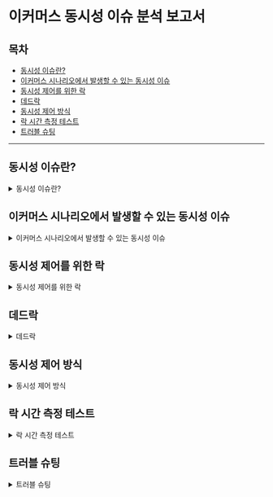 # 이커머스 동시성 이슈 분석 보고서

## 목차
- [동시성 이슈란?](#동시성-이슈란)
- [이커머스 시나리오에서 발생할 수 있는 동시성 이슈](#이커머스-시나리오에서-발생할-수-있는-동시성-이슈)
- [동시성 제어를 위한 락](#동시성-제어를-위한-락)
- [데드락](#데드락)
- [동시성 제어 방식](#동시성-제어-방식)
- [락 시간 측정 테스트](#락-시간-측정-테스트)
- [트러블 슈팅](#트러블-슈팅)

---

## 동시성 이슈란?
<details>
  <summary>동시성 이슈란?</summary>

동시성 이슈란 공유될 수 있는 하나의 자원에 대해 여러 트랜잭션, 스레드, 프로세스 또는 작업 등이 동시에 접근할 때 충돌이 일어나는 것을 의미합니다.

예를 들어, 하나의 자원이 속성으로 0이라는 값을 가지고 있을 때, 1씩 증가하는 요청을 여러 번 한다고 가정해봅시다.

만약 이 요청이 순차적으로 발생히여 충돌이 생기지 않는다고 하면 다음과 같이 수정됩니다. 

- A : 현재값(0) + 1 -> 1 로 업데이트
- B : 현재값(1) + 1 -> 2 로 업데이트
- C : 현재값(2) + 1 -> 3 로 업데이트
- ...

하지만, 이 요청이 순차적으로 발생한 게 아니라 동시에 발생한다면 다음과 같이 수정됩니다.

- A : 현재값(0) + 1 -> 1 로 업데이트
- A' : 현재값(0) + 1 -> 1 로 업데이트
- A'' : 현재값(0) + 1 -> 1 로 업데이트
- ...

이렇게 충돌이 발생하면 1씩 증가하는 요청을 아무리 여러 번 요청하더라도 그 값이 제대로 반영되지 않을 수 있기 때문에 동시성 이슈가 발생하지 않도록 제어하는 것은 굉장히 중요합니다.

이것을 보고 소위 '동시성 제어'라고 합니다.

</details>

## 이커머스 시나리오에서 발생할 수 있는 동시성 이슈

<details>
  <summary>이커머스 시나리오에서 발생할 수 있는 동시성 이슈</summary>

- 이커머스 시나리오 프로젝트에서도 동시성 이슈가 발생할 수 있는 솽황이 3가지 있습니다.

### 포인트 충전을 위해 포인트 레코드에 접근 - 낙관적 락 사용

포인트를 충전하는 상황에서 여러 번의 결제를 수행하더라도 1번만 포인트가 충전되는 문제 상황이 생길 수 있습니다.

- A : 현재 포인트(100) + 100 -> 200 으로 업데이트
- A' : 현재 포인트(100) + 100 -> 200 으로 업데이트
- A'' : 현재 포인트(100) + 100 -> 200 으로 업데이트


원래는 트랜잭션 안에서 PG 사 결제 승인을 요청하는 등의 상황을 생각해서 비관적 락이 더 적합하지 않을까 생각했는데, 팀원분들과 토론, 그리고 코치님의 피드백을 통해서 낙관적 락과 PG 사 요청을 같이 하는 게 더 좋다는 결론으로 바뀌었습니다.
<br>
토론 당시 제가 생각한 비관적 락의 근거입니다.
```
...
저는 포인트 충전이 현실상황에서는 어떻게 될까를 좀 고려해본 것 같아요
코드에서는 빠져 있지만 실제 포인트 충전을 한다는 것은 사용자의 카드나 현금을 결제한다는 것이고, 그 경우 PG 사에 해당 정보로 승인 요청을 보낼 수 있는 상황까지 오리라고 생각했습니다. 그러면 낙관적 락을 사용하고 100 번 요청을 동시에 받았을 때 PG 사에 100 번 요청이 날아가고, DB 는 한 번만 업데이트하게 되니 문제가 생기지 않을까 했어요.
토스 같은 PG 사는 멱등키를 사용해서 동시성 제어를 하는 방법도 마련해뒀지만, 좀 오래된 PG 사는 멱등키가 없는 경우도 있다고 알아서, 이러한 경우에 대비하여 검증하려는 의도가 있습니다. 한 마디로 PG 사 요청을 한 번만 하기 위해서에요.
비관적 락으로 한 레코드에 대한 접근을 한 번씩만 하게 제어하고, 트랜잭션 진입 후 결제키와 결제상태를 체크하면 PG 사에 요청을 보내기 전에 결제완료된 레코드임을 확인하고 예외를 던져 PG 사 요청을 막을 수 있을 것 같습니다.
근데 이러한 가정이 없다면 낙관적 락이 맞다는 생각이 드네요.
...
```

아래는 항해플러스 코치님의 멘토링 내용 일부입니다.
```
PG 와 같이 외부 의존성이 껴있는 경우, 낙관적 락을 활용해 구현한다면, 트랜잭션이 정상적으로 처리되었을 때만 PG 사에 요청을 보내는 방식을 활용해볼 수도 있을 것 같습니다. 예를 들면 아래와 같겠죠.
tx {
  잔액 조회
  잔액 차감
  ..
  결제 생성
}
PG 전송

다만 여기서 주의해야할 점은, 말씀해주신 것처럼 앞 단에서 트랜잭션 범위 내에서 결제가 정상적으로 생성된 경우만 "결제 시도" 에 성공한 것으로 간주해야하므로 이런 부분을 주의해서 구현해야 합니다.
오히려 이 경우는 결제와 예약에 영향을 줄 수 있는 시도가 동시에 발생할 수 있는 만큼 아래와 같이 각 자원에 대해 락을 적절히 설정하므로서 이점을 얻을 수 있을지? 등에 대해서 고려해보고, PG 전송에 대한 실패가 발생했을 때 재시도 전략 등을 세워 촘촘하게 비즈니스 컨트롤을 해볼 수 있을 것 같아요.
tx {
  예약 조회 + 검증 // 비관락 사용
  잔액 조회 + 차감 및 검증 // 낙관락 사용
  ..
  결제 생성
}
PG 전송
```

`트랜잭션(낙관적 락) -> 트랜잭션 종료 -> PG 전송 -> PG 검증하여 재시도, 보상 트랜잭션, 성공 등을 처리`하는 흐름으로 로직을 구성하면 됩니다.
<br>
비즈니스 로직 동안에는 '모든 로직'에서 트랜잭션이 보장되어야 하니까 PG 사 승인 요청도 트랜잭션 안에 있어야 한다, 라는 착각에 비관적 락을 사용했던 것입니다. 이번 프로젝트 통해 가장 크게 배운 것은 (분산락 사용도 있긴 하지만) **트랜잭션 범위를 적절하게 사용해야 한다**는 교훈 같습니다. 

### 주문/결제 시 - 포인트 감소를 위해 포인트 레코드에 접근 - 낙관적 락 사용

포인트를 사용하여 주문을 하는 상황에서 여러 번 주문을 했음에도 1번만 포인트가 사용되는 문제 상황이 생길 수 있습니다.

- B : 현재 포인트(1000) - 100 -> 900 으로 업데이트
- B' : 현재 포인트(1000) - 100 -> 900 으로 업데이트
- B'' : 현재 포인트(1000) - 100 -> 900 으로 업데이트

이 상황도 위와 마찬가지입니다. 사실 위의 코치님 피드백이 더 잘 설명되어 있지만, 포인트 감소 자체는 낙관적 락으로 하되, 같은 논리적 트랜잭션 안에서 재고 차감 등의 로직에는 비관적 락을 사용하면 전체 로직의 동시성 문제를 제어하면서 비관적 락의 단점인 대기시간도 줄일 수 있습니다.

### 주문/결제 시 - 재고 차감을 위해 재고 레코드에 접근 - 비관적 락 사용

1개 밖에 남지 않은 상품을 주문할 때 여러 번의 주문 모두가 구매에 성공하는 문제 상황이 생길 수 있습니다.

- C : 현재 재고수량(1) - 1 -> 0 으로 업데이트 && 주문 성공
- C' : 현재 재고수량(1) - 1 -> 0 으로 업데이트 && 주문 성공
- C'' : 현재 재고수량(1) - 1 -> 0 으로 업데이트 && 주문 성공

재고의 경우 상황이 좀 달라질 수 있습니다. 여러 건의 요청이 필요한 만큼 성공하기 위해서는 비관적 락이 더 효율적입니다.

예를 들어 100번의 총 10번의 재고 차감이 성공해야 하는 상황에서 낙관적 락을 적용하면 첫 시도에서는 1건 성공 99건 실패, 그 다음에는 1건 성공 98건 실패, 이런 식으로 처리하게 되어 10번 성공을 위해 955번의 요청 또는 재시도를 해야 합니다.

반면에 비관적 락을 사용하면 대기시간이 존재한다는 단점은 있지만, 타임아웃 이내에 100번의 요청 중 10번만 성공시키면 되기 때문에 더 적합하다고 볼 수 있습니다.

그리고 이와 더불어 최종적으로 분산락과 비관락을 같이 적용하여 도메인 별로 DB 가 분리된 분산 환경에서도 동시성을 제어할 수 있도록 했습니다.

분산락 적용은 [STEP12 브랜치](https://github.com/psam1017/hhplus-ecommerce/tree/STEP12)에 반영되어 있습니다.

</details>

## 동시성 제어를 위한 락

<details>
  <summary>동시성 제어를 위한 락</summary>

동시성 이슈를 해결하기 위해서는 락(Lock)이라는 개념을 사용합니다. 락은 공유 자원에 대한 접근을 제어하여 동시에 여러 프로세스나 스레드가 동일한 자원에 접근하는 것을 방지하는 메커니즘입니다. 이를 통해 데이터의 무결성을 유지하고 예기치 않은 충돌이나 오류를 예방할 수 있습니다.

### 낙관적 락과 비관적 락
락에는 낙관적 락과 비관적 락이 있습니다.

- 낙관적 락
  - 데이터 충돌이 드물다고 가정하고, 데이터 수정 시 충돌 여부를 검사하여 문제가 없으면 업데이트를 진행합니다.
  - 버전 번호 또는 타임스탬프를 이용하여 데이터 변경 여부를 확인합니다.
  - 락을 걸지 않기에 시스템 성능 저하가 적다는 장점이 있습니다.
  - 충돌이 발생하면 재시도 로직이 필요할 수 있으며, 동시에 여러 충돌이 발생하여 실패하면 10번 성공해야 할 게 7번만 성공하는 등 문제가 생길 수 있습니다.
  - 결과적으로 성공횟수에 비해 더 많은 로직을 수행해야 하므로 낭비가 발생할 수 있습니다.
  - 따라서 충돌이 드물거나, 또는 한 건만 성공하면 되는 경우 등의 상황에서 적합합니다.
- 비관적 락
  - 데이터 충돌이 빈번하다고 가정하고, 데이터에 접근할 때 락을 걸고 다른 작업을 접근하지 못 하게 막습니다.
  - java 의 synchronized, db 의 select ... for update 등 시스템적인 방법이 있습니다.
  - 데이터 충돌을 사전에 방지하여 안정성을 높일 수 있다는 장점이 있습니다.
  - 락에 따른 대기 시간이 발생하여 성능이 저하될 수 있습니다.
  - 충돌이 빈번하거나, 여러 건의 시도가 하나씩 성공해야 하는 경우 등의 상황에서 적합합니다.

</details>

## 데드락

<details>
  <summary>데드락</summary>

### 데드락의 개념

락에 의해 발생할 수 있는 사이드 이펙트로 데드락이라는 것이 있습니다. 데드락은 서로 다른 작업이 각자에게 필요로 하는 자원을 상대방이 소유하고 있어서 서로의 작업이 끝나기를 대기해버리는 상황입니다.

![데드락 이미지](https://github.com/user-attachments/assets/7d51cb86-5988-4b9f-8ac8-98ecdb98dd5f)

### 데드락 발생 요건

데드락은 아래 4가지 조건이 모두 만족되는 경우 발생될 수 있습니다. 참고로, 데드락은 비단 DB 만에서 발생하는 것이 아니라 컴퓨터 전반에서 발생할 수 있는 현상입니다. 이번 보고서에서는 DB 에서 발생하는 데드락에 초점을 두고 설명합니다.

1. 상호배제
    - 하나의 리소스는 한 번에 한 프로세스(스레드, 트랜잭션 등)만 사용할 수 있다. 즉, 그 리소스가 어떤 프로세스에 의해 잠금이 걸려있다.
    - 사용 중인 자원을 다른 프로세스가 요청하려면 그 자원에 대한 잠금이 해제될 때까지 기다려야 한다.
2. 점유와 대기
    - 한 프로세스가 한 개 이상의 리소스를 보유한 상태(점유)에서 다른 프로세스의 자원을 점유하기 위해 대기하고 있는 상황이다.
3. 비선점
    - 다른 프로세스가 점유한 자원을 강제로 가져올 수 없다. 즉, 그 프로세스가 자원에 대한 잠금을 해제할 때까지 기다려야 한다.
4. 순환 대기
    - 대기 중인 프로세스들이 서로를 기다리고 있어야 한다.

예를 들어, 언급한 재고 차감 상황에 데드락 발생 요건을 적용해보겠습니다.

트랜잭션이 TX1, TX2 로 2개가 있고, 상품은 A, B 2개가 있다고 가정해봅시다.

1. 상호배제
    - TX1 은 상품 A, B 를 잠급니다. 이때 비관적 락이 사용됩니다.
    - TX2 는 상품 A, B 를 잠급니다. 이때 역시 비관적 락이 사용됩니다.
2. 점유와 대기
    - TX1 은 상품 A 를 먼저 잠갔습니다. 그리고 이제 상품 B 를 잠글 차례입니다.
    - TX2 는 상품 B 를 먼저 잠갔습니다. 그리고 이제 상품 A 를 잠글 차례입니다.
    - 하지만 두 트랜잭션이 서로에게 필요한 상품을 잠갔기에 대기해야 하는 상황입니다.
3. 비선점
    - TX1 은 TX2 가 점유한 상품 B 를 강제로 가져올 수 없습니다.
    - 마찬가지로 TX2 는 TX1 이 점유한 상품 A 를 강제로 가져올 수 없습니다.
4. 순환 대기
    - TX1 과 TX2 는 각자에게 필요한 자원을 서로가 기다리고 있기 때문에 순환 대기 구조가 형성됩니다.

만약, 이 상황에서 서로가 동일한 시간 동안 락을 획득하지 못 한다면 두 트랜잭션 모두 실패로 끝나게 될 것입니다.

### 데드락 해결방법

데드락은 예방, 회피, 탐지&복구 등의 방법으로 해결할 수 있습니다.

이 중에서 회피 방법과 탐지&복구 방법은 데드락 회피를 위한 알고리즘적 접근이 필요하기에 필요 이상의 오버헤드라고 판단하고 예방 기법을 사용했습니다.
단, 예방기법은 불필요한 대기를 해야 하거나, 더 많은 시도를 해야 하는 등 자원낭비를 초래하는 방법이기에 항상 더 좋은 방법은 아닙니다.

데드락 예방기법은 4가지가 있습니다.
1. 상호배제 부정
    - 여러 트랜잭션이 동시에 자원에 접근하는 것을 허용하고, 충돌이 발생하는 경우 예외를 발생시키는 낙관적 락 방법이 있습니다.
    - 상품 재고는 여러 트랜잭션이 동시에 접근하고 충돌이 잦을 수 있기에 부적절하다고 판단했습니다.
    - 반면 포인트 충전을 여러 건의 요청 중에서도 한 건만 성공하면 되는 시나리오라고 생각하면 낙관적 락이 적합할 수 있습니다.
2. 점유 및 대기 부정
    - 필요로 하는 모든 자원을 한번에 획득하게 하면 가능합니다.
    - 처음에는 벌크 조회 쿼리에 락을 걸면 가능하리라 생각했지만, 현재 사용 중인 MySQL 에서는 정말로 그런지 찾아보니 공식문서에서는 "레코드를 조우한 순간"에 락을 건다고 합니다. 즉, 여러 건을 쿼리를 실행해도 내부적으로는 하나씩 레코드를 찾고 의도한 방식으로 락을 걸기에 불완전한 방법이라고 판단했습니다.
    - > InnoDB performs row-level locking in such a way that when it searches or scans a table index, it sets shared or exclusive locks on the index records it encounters. Thus, the row-level locks are actually index-record locks.
      <br> [MySQL - 17.7.1 InnoDB Locking](https://dev.mysql.com/doc/refman/8.4/en/innodb-locking.html#innodb-next-key-locks)
    - DB 락을 사용하는 상황에서는 아쉽지만, 분산락을 사용할 때 커넥션&분산락 데드락을 해소하기 위해 사용할 수 있습니다. 이는 아래 [커넥션과 분산락 데드락](#커넥션과-분산락-데드락)에 자세히 기록해두었습니다.
3. 비선점 부정
    - 자원의 선점을 허용하게 하면 가능합니다.
    - 하지만 트랜잭션 중간에 자원을 선점하게 되면 락을 거는 이유가 없어지기 때문에 최후의 수단으로 타임아웃을 설정하여 일정 시간 후 선점을 허용하도록 해야 합니다. 그러면 데드락이 지속되지 않고, 한 트랜잭션에서 롤백되고 락을 해제하면서 다른 트랜잭션에서 레코드를 선점할 수 있게 됩니다.
    - JPA 의 @QueryHint 를 사용하여 타임아웃을 설정했습니다.
    ```
    @Lock(LockModeType.PESSIMISTIC_WRITE)
    @QueryHints(
            @QueryHint(
                    name = "jakarta.persistence.lock.timeout",
                    value = "5000"
            )
    )
    ```
4. 순환 대기 부정
    - 접근 대상인 자원들을 선형으로 분류 및 고유번호를 할당하고, 각 트랜잭션이 자원에 접근할 때 각 고유번호를 한 쪽 방향으로 순차적으로 접근함으로써 가능합니다.
    - 조회 대상인 상품은 PK 가 BIGINT 단일 컬럼이고, AUTO_INCREMENT 가 적용되어 있어서 선형적인 고유번호를 만족하는 상황입니다.
    - 아래 코드와 같이 조회할 순서를 정렬하고 한 건씩 조회함으로써 순환 대기 부정을 달성할 수 있었습니다.
    ```
    public void deductStocks(Map<Long, Integer> itemIdStockAmountMap) {
        List<Long> itemIds = new ArrayList<>(itemIdStockAmountMap.keySet());
        Collections.sort(itemIds); // (1)
        for (Long itemId : itemIds) { // (2)
            ItemStock itemStock = itemStockRepository.findByItemIdWithLock(itemId).orElseThrow(NoSuchItemStockException::new);
            itemStock.deductStock(itemIdStockAmountMap.get(itemStock.getItem().getId()));
        }
    }
    ```
    - (1) 에서 상품 ID 를 오름차순으로 정렬하여, 순차적으로 접근할 수 있게 합니다.
    - (2) 에서는 (1) 에서 정렬한 오름차순으로만 조회를 하기 때문에 교착상태에 빠지는 것을 막을 수 있게 됩니다.

</details>

## 동시성 제어 방식

<details>
  <summary>동시성 제어 방식</summary>

### 스레드 락

자바에서 동시성 제어를 위해서 synchonized 와 Lock 두 가지를 사용해볼 수 있습니다.

#### synchronized

```
public class Counter {
    private int count = 0;

    public synchronized void increment() {
        count++;
    }

    public synchronized int getCount() {
        return count;
    }
}
```

- 장점
  - 키워드만으로 동기화가 가능하여 코드가 간결합니다.
  - 예외가 발생하더라도 자동으로 락이 해제됩니다.
- 단점
  - 고급 제어가 불가능하고 타임아웃 등이 불가능합니다.
- 복잡도
  - 구현이 가장 간단하고 복잡도가 낮습니다.
- 성능
  - 경쟁이 적은 경우에만 효율적입니다.
- 한계점
  - 하나의 애플리케이션 인스턴스 안에서만 제어가 가능합니다. 멀티 서버로 운영할 경우 동시성 제어가 불가능합니다.

#### Java Lock

```
import java.util.concurrent.locks.Lock;
import java.util.concurrent.locks.ReentrantLock;

public class Counter {
    private int count = 0;
    private Lock lock = new ReentrantLock();

    public void increment() {
        lock.lock();
        try {
            count++;
        } finally {
            lock.unlock();
        }
    }

    public int getCount() {
        lock.lock();
        try {
            return count;
        } finally {
            lock.unlock();
        }
    }
}
```

- 장점
  - 타임아웃 등이 가능합니다.
  - 락을 원하는 위치에 유연하게 설정할 수 있습니다.
- 단점
  - 락의 획득과 해제를 명시적으로 관리해야 합니다.
- 복잡도
  - 명시적인 락 관리가 필요합니다.
  - 접근하는 자원 하나에 대해서만 구체적으로 락을 걸어야 불필요한 자원 낭비를 막을 수 있습니다.
- 성능
  - 락 알고리즘을 적용할 수 있습니다.
  - 공정한 락으로 기아 상태를 방지할 수 있습니다.
- 한계점
    - 하나의 애플리케이션 인스턴스 안에서만 제어가 가능합니다. 멀티 서버로 운영할 경우 동시성 제어가 불가능합니다.

### DB 락 - 낙관적 락
```
import javax.persistence.*;
import lombok.Getter;
import lombok.NoArgsConstructor;

@Getter
@NoArgsConstructor
@Table(name = "users")
@Entity
public class User {

    @Id
    @GeneratedValue(strategy = GenerationType.IDENTITY)
    private Long id;

    private String name;

    @Version
    private Long version;
}
```

- 장점
  - 락을 사용하기 않기 때문에 데드락이 발생하지 않습니다.
  - 멀티 서버 환경에서도 동시성 제어가 가능합니다.
- 단점
  - 충돌 발생 시 재시도 로직이 필요할 수 있으며, 오버헤드 및 성능 저하로 이어질 수 있습니다.
- 복잡도
  - JPA 프레임워크를 사용할 경우 버전 관리 필드만 있으면 되기에 구현이 간단합니다.
  - 재시도 로직을 AOP 등으로 직접 구현해야 할 수 있습니다.
- 성능
  - 락 획득을 위한 대기가 없어 읽기 작업이 많은 경우 높은 성능을 발휘합니다.
  - 하지만 데이터 충돌이 잦은 수정 작업 등이 있다면 비효율적입니다.
- 한계점
  - 데이터 충돌이 잦은 경우 적합하지 않습니다.
  - 성공해야 할 요청이 마저 성공하지 못 해서 결국 비관적 락보다도 더 많은 자원을 사용해야 할 수 있습니다.
    - 언급했던 이커머스 시나리오에서 동시성 이슈가 발생할 수 있는 상황에서는, 비즈니스 로직 예외를 제외하면 각 요청들이 모두 성공해야 하기 때문에 적합하지 않습니다. 따라서 현재까지 구현된 이커머스 프로젝트에서 낙관적 락은 적용되지 않았습니다.
      - 포인트를 여러 번 충전하면 그 중 하나만 성공하는 게 아니라 모두 성공해야 합니다. 만약 정말로 모든 요청이 실수가 아니라 의도적으로 충전하려는 상황에서도 그렇고, PG 사를 거친 결제 승인 요청이 필요한 상황에서도 비관적 락으로 상태를 검증하기 위해 필요하다고 판단했습니다.
      > 만약 포인트만 충전하는 상황이라면, 낙관적 락으로 실수로 동시에 발생한 요청, 소위 "따닥"을 적은 리소스로 제어할 수 있습니다.
      > 
      > 하지만 실제 포인트 충전을 위해서는 PG 사에 결제 요청을 해야 할 거고, (그 경우 주문 아이디, 결제 키 등이 있다고 하더라도 같은 주문에 대하여)낙관적 락을 사용하면 각 요청이 아직 결제 완료 전 상태의 주문을 조회해서 PG 사에 여러 번 결제 승인이 요청될 수도 있습니다.
      > 
      > 이 경우까지 고려하면, 포인트 충전의 동시성 제어는 두 가지 방안이 있을 것 같습니다. 
      > 1) 낙관적 락과 PG 사 요청 시의 멱등키 사용. 단, PG 사에 따라 멱등키를 지원하지 않을 수도 있기에 PG 사에 따라 제약이 있을 수 있습니다.
      > 2) 비관적 락을 사용하면 동일한 주문 아이디에 대해서 PG 사 결제 승인 요청 전에 레코드 상태를 검증할 수 있고, PG 사가 멱등키를 지원하지 않아도 로직의 제어가 가능합니다.
      - 여러 번의 재고 차감 시도가 있을 때, 재고가 충분할 때는 모두 성공해야 합니다.
      - 여러 번의 포인트 차감 시도가 있을 때, 포인트가 충분할 때는 모두 성공해야 합니다.
  - 분산 DB 환경에서 여러 트랜잭션을 사용하게 되어 복잡도가 올라갈 수 있습니다.

### DB 락 - 비관적 락

- 장점
  - 다른 트랜잭션의 접근을 차단하여 강력한 일관성과 무결성을 보장합니다.
  - 데이터 수정과 충돌이 잦은 경우, 수많은 동시 요청에 대해 재시도를 하지 않아도 됩니다.
    - 예를 들어 낙관적 락을 사용하는 경우 재고 차감을 위해 10,000 번의 요청이 발생하면 1번의 요청만 발생하고, 다시 9,999 번의 요청이 모두 재시도되어야 하기 때문에 비효율적입니다.
- 단점
  - 데드락이 발생할 수 있기에 예방, 탐지, 복구 등 데드락 해결방법이 필요합니다.
  - 락 대기 시간으로 인해 성능이 저하될 수 있습니다.
- 복잡도
  - JPA 프레임워크를 사용할 경우 @Lock 을 사용하여 간단하게 구현할 수 있습니다.
  - 데드락 방지 로직이 필요합니다.
  - 적절한 범위의 락 사용이 필요합니다.
- 성능
  - 데이터 충돌이 잦은 경우 적합합니다.
  - 과도한 락 경합에 의해 성능이 저하될 수 있습니다.
- 한계점
  - 분산 DB 환경에서 일관성이 제공되지 않을 수 있습니다.

### 분산락

만약 우리가 제공하는 서비스의 애플리케이션 인스터스가 하나라면 Java Lock 으로 해결할 수도 있습니다. 하지만 인스턴스가 여러 개라면 일관된 락을 위해 DB Lock 을 사용할 필요가 있습니다.

마찬가지로 만약 DB 가 하나라면 DB Lock 으로 일관된 락을 제공할 수 있습니다. 하지만 만약 도메인 별로 DB 를 각각 구성한다면 DB Lock 도 부족할 수 있습니다.

근본적인 원인은 각 DB 별로 트랜잭션이 다르고, 다른 DB 의 트랜잭션 간에는 락이 공유되지 않는다는 점입니다.

서로 다른 DB 에 걸쳐서 이루어지는 전체 작업을 하나의 논리적인 트랜잭션으로 관리하고 전체 작업의 일관성을 보장해야 하는데, 이때 각 DB 간의 물리적 트랜잭션이 각각 정확하게 보장된다고 하더라도 서로 다른 서버나 DB 에서 일어나는 작업에 의한 롤백 등의 관리가 어려워집니다.

이를 극복하고자 동시성 제어를 관리하는 중앙집중식 서버를 통해 동시성 제어를 하는 전략을 분산락이라고 합니다.

분산락은 서로 다른 DB 에서 일어나는 작업들의 묶음인 논리적 트랜잭션의 진입점을 통제하는 역할을 하면서 일관성을 보장할 수 있습니다.

분산락으로 활용할 수 있는 기술은 여럿 있지만 대표적으로 Redis 와 Kafka 가 있습니다.

### Redis 의 RedLock

Redis 는 RedLock 이라고 하는 분산락을 제공합니다.

- 장점
  - NoSQL DB 로 간단한 구조를 가지고 있어 비교적 쉽게 구현이 가능합니다.
  - Lock Timeout 설정이 가능합니다.
  - Atomic 연산을 제공할 수 있습니다.
  - Pub/Sub 구조 사용으로 리소스를 절약할 수 있습니다.
    - Pub/Sub 은 락을 획득하는 방식 중 하나입니다. Pub 은 Publish, Sub 은 Subscribe 의 약자입니다. 락을 획득하려는 스레드는 락을 획득할 때까지 해당 키를 '구독(Subscribe)'하고 대기를 합니다. 그리고 레디스는 해당 키를 사용할 수 있는 순간이 오면, 구독하고 있는 스레드에게 알림을 이벤트로서 '발행(Publish)'해줍니다. 이렇게 하면 락을 획득하기 위한 경합 과정에서 과도한 요청이 발생하는 것을 줄일 수 있기에 이 방법을 많이 사용합니다.
    - 주로 대비되는 게 스핀락인데, 스핀락은 락을 획득할 때까지 일정시간의 대기 및 재요청을 반복하는 방식이기 때문에, 락 경합이 많을 수록 여러 스레드에서의 요청에 의한 부하가 크게 나타날 수 있습니다. 
    - Master-Slave 복제를 사용하여 단일 장애 지점 문제를 보완할 수 있습니다.
- 단점
  - 스냅샷을 사용할 수 있지만, 메모리 특성상 장애가 발생하여 데이터를 손실할 가능성이 있습니다.
- 복잡도
  - 설치 과정이 어렵지 않고, NoSQL 구조 DB 이기에 직관적으로 사용할 수 있습니다.
  - 락에 대한 키를 관리해야 합니다.
- 성능
  - 인메모리 기반으로 높은 성능을 제공하고, 빠르게 락을 제어할 수 있습니다.
- 한계점
  - 레디스는 단일 스레드에서 동작합니다. 따라서 복제를 위해서는 여러 개의 레디스 노드를 생성하게 되는데, 이 경우 동기화된 시계(synchronized clock)가 없기 때문에 클럭이 정확한 속도로 동작하지 않는 클럭 드리프트(Clock Drift) 현상으로 일관성이 지켜지지 않을 수 있습니다.
  - 애플리케이션 중단 또는 네트워크 지연, Java Garbage Collector 에 의한 시간 차이가 발생하여 동시성 이슈가 발생할 가능성이 있습니다.

(**한계점 참고** : [[Redis] 레디스가 제공하는 분산락(RedLock)의 특징과 한계](https://mangkyu.tistory.com/311))

### Kafka

카프카는 분산 메시지 플랫폼으로서 메시지 큐의 형태로 쓸 수도 있습니다. 이 경우 메시지 간의 순서를 보장할 수 있기 때문에 동시성 이슈가 발생하지 않도록 제어할 수 있습니다.

- 장점
  - 디스크 기반 저장으로 시스템 재시작 시에도 락 상태를 복원할 수 있습니다.
  - 브로커, 파티션을 확장하여 수평적 확장(Scale Out)이 가능합니다.
    - 분산환경에서 용이하게 사용할 수 있습니다.
    - 대용량 데이터를 처리해야 할 때도 원활하게 운영할 수 있습니다.
- 단점
  - 운영 관리가 복잡하고 전문 지식이 필요합니다.
  - 락 관리를 위해 도입하기에는 불필요한 기능들이 많아 시스템 리소스 사용량이 증가합니다.
  - 트랜잭션 범위 바깥에서 실패한 로직에 대한 복구 처리를 비롯한 락 구현을 직접 해야 합니다.
- 복잡도
  - 프로듀서, 컨슈머, 오프셋, 파티셔닝, 그리고 동일 키를 같은 큐에 보내기 위한 해싱 구현 등 설정 비용과 더불어 추가적인 모니터링 구현까지 해야 하므로 가장 높은 복잡도를 가집니다.
  - 로직 실패에 대한 추가 로직 구현이 필요하며, 알고리즘에 대한 높은 이해도가 필요합니다. 
    - 예를 들어, 애플리케이션은 로직을 수행하고 커밋을 함으로써, 카프카의 파티션을 타는 메시지들은 트랜잭션 범위를 벗어났으므로 실패되어야 할 데이터들을 직접 이전 상태로 복구시켜야 하며, 그 과정에서 발생한 예외에 대한 처리도 필요합니다.
- 성능
  - 대용량 데이터 처리에서도 원활하게 동작합니다.
  - 비동기 작업에 의한 지연이 발생할 수 있습니다.
- 한계점
  - 비동기 작업에 의해 실시간 처리가 어렵습니다.
  - 단점이 크다는 게 한계점이 될 수 있습니다. 구현 난이도가 쉽지 않기에 소규모 프로젝트에서 현실적으로 도입을 어려워하는 경우가 많습니다.

### Redisson

분산 환경을 고려하여 분산락을 구현하고자 합니다. 그리고 Kafka 의 구현 복잡도와 오버헤드를 감안하여 RedLock 을 적용하겠습니다.

Java 에는 RedLock 클라이언트로서 Redisson 이라는 라이브러리가 존재합니다. 구현 난이도도 낮은 편이며 조사했을 때 체감상 가장 많은 레퍼런스와 블로그 포스트가 존재했습니다. 이는 그만큼 사용자 층도 두텁다는 뜻이리라 생각합니다.

하지만 RedLock 에는 알고리즘적 한계가 있기 때문에 이후 시간적 여유가 허락된다면 Kafka 의 도입도 시도해보고자 합니다.

</details>

## 락 시간 측정 테스트

<details>
  <summary>락 시간 측정 테스트</summary>

> 시간 측정 테스트 코드는 STEP 12+ 브랜치에 반영되어 있습니다.
> 
> 전체 테스트 코드는 [여기](https://github.com/psam1017/hhplus-ecommerce/blob/STEP12%2B/src/test/java/hhplus/ecommerce/server/integration/infrastructure/lock/LockComparisionTest.java)를 참조해주세요.

언급된 여러 락 중에서, 제가 적용한 락은 낙관적 락, 비관적 락, 분산락 3가지였습니다.

스레드 락은 멀티 서버 환경에서 동시성을 제어할 수 없기에 적용 및 테스트할 가치를 느끼지 못 했습니다.

한편 카프카는 구현 난이도가 높아 이번에는 성능 비교 테스트를 생략했습니다.

```

    @DisplayName("낙관적 락, 비관적 락, 분산락 사이의 시간 차이를 명확하게 비교할 수 있다.")
    @Test
    void compareLock() throws InterruptedException {
        // given
        int tryCount = 5;
        long millis = 100;
        Point point = createPoint();

        // when 1 - 낙관적 락
        ExecutorService executorService = Executors.newFixedThreadPool(tryCount);
        CountDownLatch startLatch1 = new CountDownLatch(1);
        CountDownLatch endLatch1 = new CountDownLatch(tryCount);

        for (int i = 0; i < tryCount; i++) {
            executorService.execute(() -> {
                try {
                    startLatch1.await();
                    userFinder.findWithOptimisticLock(point.getId(), millis);
                } catch (InterruptedException e) {
                    throw new RuntimeException(e);
                } finally {
                    endLatch1.countDown();
                }
            });
        }

        long startMillis = System.currentTimeMillis();
        startLatch1.countDown();
        endLatch1.await();
        long optimisticLockDuration = System.currentTimeMillis() - startMillis;

        // when 2 - 비관적 락
        CountDownLatch startLatch2 = new CountDownLatch(1);
        CountDownLatch endLatch2 = new CountDownLatch(tryCount);

        for (int i = 0; i < tryCount; i++) {
            executorService.execute(() -> {
                try {
                    startLatch2.await();
                    userFinder.findWithPessimisticLock(point.getId(), millis);
                } catch (InterruptedException e) {
                    throw new RuntimeException(e);
                } finally {
                    endLatch2.countDown();
                }
            });
        }

        startMillis = System.currentTimeMillis();
        startLatch2.countDown();
        endLatch2.await();
        long pessimisticLockDuration = System.currentTimeMillis() - startMillis;

        // when 3 - 분산락
        CountDownLatch startLatch3 = new CountDownLatch(1);
        CountDownLatch endLatch3 = new CountDownLatch(tryCount);

        for (int i = 0; i < tryCount; i++) {
            executorService.execute(() -> {
                try {
                    startLatch3.await();
                    userFinder.findWithDistributionLock(point.getId(), millis);
                } catch (InterruptedException e) {
                    throw new RuntimeException(e);
                } finally {
                    endLatch3.countDown();
                }
            });
        }

        startMillis = System.currentTimeMillis();
        startLatch3.countDown();
        endLatch3.await();
        long distributionLockDuration = System.currentTimeMillis() - startMillis;

        // then
        assertThat(optimisticLockDuration).isLessThan(pessimisticLockDuration); // (1)
        assertThat(optimisticLockDuration).isLessThan(distributionLockDuration); // (2)
        assertThat(pessimisticLockDuration).isLessThanOrEqualTo(distributionLockDuration); // (3)
    }

```

테스트 의도는 다음과 같습니다.

어떤 레코드를 가져올 때마다 의도적으로 시간지연을 발생시킵니다. 위 테스트에서는 일괄적으로 0.1 초의 지연이 적용되어 있습니다.
  1) 낙관적 락은 서로의 작업을 대기하지 않으므로 0.1초의 지연이 중첩되어 적용될 것이라 예상했습니다.
  2) 비관적 락은 서로의 작업을 대기하므로 0.1초의 지연이 중첩되지 않고 요청 횟수 만큼 지연될 것이라 예상했습니다.
  3) 분산락의 성능을 측정한 과정이 재밌습니다.
      1) 분산락을 걸고, 트랜잭션 안에서는 DB 락을 낙관적 락으로 조회를 하더라도 분산락을 기다리는 시간이 있기 때문에 비관적 락과 동일한, 혹은 초과한 지연이 발생할 것이라 예상했습니다.
      2) 분산락을 걸고, 트랜잭션 안에서는 DB 락을 비관적 락으로 조회하면 비관적 락 행동에 추가로 분산락 획득 및 반납 과정이 생기기 때문에 무조건 비관적 락보다 확실하게 긴 지연이 발생할 것이라 예상했습니다.

위 테스트를 @RepeatedTest 를 사용해서 100번 정도 돌려보았고, 위의 추측 중 낙관적 락과 비관적 락에 대한 추측은 예상대로였습니다.
  - 테스트 주석 (1) 의 결과로, 낙관적 락은 언제나 비관적 락보다 조회 시간이 빨랐습니다. 약 0.1xx초 정도의 시간이 걸렸습니다.
  - 테스트 주석 (2) 의 결과로, 낙관적 락은 언제나 분산락보다 조회 시간이 빨랐습니다. 약 0.5xx초 정도의 시간이 걸렸습니다.

하지만 테스트 주석 (3) 의 결과, 비관적 락이 무조건 분산락보다 빠르다고는 할 수 없음을 확인할 수 있었습니다.
  - 분산락(낙관적 락) 테스트 결과, 100번에 1번 정도는 분산락이 더 빠르게 시간이 측정되었습니다. 낙관적 락은 DB 에 레코드를 잠그지 않고 바로 조회하기 때문에 어느 정도 기대와 다를 수는 있겠다고 내심 생각하고 있었습니다.
  ![lock-comparision-1](https://github.com/user-attachments/assets/0fd9db6d-6a17-4ddd-aaf3-af2d9244d8e5)

  - 분산락(비관적 락) 테스트 결과, 기대했던 것과 달리 여전히 100번에 1번 정도는 분산락이 더 빠르게 시간이 측정되었습니다. 비록 분산락 내부 트랜잭션에서도 비관적 락을 사용했음에도 불구하고 말이죠.
  ![lock-comparision-2](https://github.com/user-attachments/assets/9c0a7f44-015c-424d-b3c0-a61efb0d4ae9)

비관적 락과 분산락 비교를 위해 스레드 개수를 훨씬 크게 잡으면 또 다르게 동작할 가능성도 있지만, 만약 둘 사이에 정말로 확실한 성능 차이가 있다면 동시 요청 횟수가 적더라도 언제나 똑같은 결과를 내야 한다고 생각하고 스레드를 다소 작게 설정하고 반복 테스트로 검증하였습니다.

그러한 가정 하에 두 방식의 조회 성능은, 적은 수의 동시 요청 하에서 가끔은 Java 의 System.currentTimeMillis() 의 오차보다 더 적게 차이가 날 정도로 미비하다는 결론을 도출했습니다.

언급했던 것처럼 Redis 가 메모리 기반으로 동작하기 때문에 높은 성능의 락 제어를 제공한다는 사실을 테스트를 통해 확인할 수 있었습니다.

</details>

## 트러블 슈팅

<details>
  <summary>트러블 슈팅</summary>

- 이 내용은 분산락을 적용하는 과정에서 겪은 문제를 정리한 내용입니다. 분산락 적용은 STEP12 브랜치에 적용되어 있기에 자세한 코드 확인이 필요하신 분은 [STEP12 브랜치](https://github.com/psam1017/hhplus-ecommerce/tree/STEP12)를 참고해주세요.

### 커넥션과 분산락 데드락

- 최종 포인트 충전 및 사용 로직은 분산락을 적용하지 않고 낙관적 락만 적용했습니다. 실제 최종 코드와 다름을 참고해주세요.
  - 분산락은 Pub/Sub 패턴으로 대기를 강제하게 되어 낙관적 락 사용이 어려워집니다.
  - 포인트 DB 가 분리되어 있다고 하더라도 분산락을 사용하지 않음으로 발생할 수 있는 사이드 이펙트를 찾지 못해 처음에 적용했던 분산락을 다시 제거했습니다.
  - 그래도 아래 또 다른 트러블 슈팅인 [보상 트랜잭션](#보상-트랜잭션)과 이어지는 내용이니 먼저 읽고 가시면 좋습니다:)

#### 문제 현상

포인트 충전 및 사용하는 로직에서 분산락을 적용하고 '10건'의 동시 충전 요청을 하는 통합테스트를 작성해본 결과 타임아웃 예외가 발생했습니다.

![trouble-shoot-1](https://github.com/user-attachments/assets/0016387a-13b6-4972-b4e3-23e55b517f9b)

#### 원인 분석

로그를 추적해본 결과 DB 데이터와 관련된 분산락을 획득하는 과정 자체는 문제가 없는데, 커넥션이 부족한 상황에서 새로운 커넥션을 요구하기에 데드락이 발생한 것입니다.

![trouble-shoot-2](https://github.com/user-attachments/assets/04a65950-4dfa-427a-89cf-c2c11180bded)

혹시나 해서 커넥션 개수를 기본 '10개' 에서 '20개'로 바꿔보니 통과하는 것을 확인했습니다. 커넥션 부족이 발생한 이유는 분산락을 획득하는 과정에서 트랜잭션 전파 속성을 REQUIRES_NEW 로 설정했었는데, 10건의 요청이 각자 10개의 커넥션을 하나씩 획득한 상태에서 새로운 커넥션을 요구했기 때문입니다.

트랜잭션 전파 속성으로 REQUIRES_NEW 로 설정해야 하는 이유는 락의 일관성 보장을 위한 것입니다.

![lock-after-tx](https://github.com/user-attachments/assets/a6978dd1-2f62-47a4-992d-3685d7a7d2ed)

그림에서 보이는 것과 같이 락을 획득하기 전에 트랜잭션이 시작되면 같은 상태(시점)의 레코드를 조회하고 이를 변경하기 때문에 동시성 이슈가 발생할 수 있습니다.

![lock-before-tx](https://github.com/user-attachments/assets/50c1dcf6-2e14-4b09-aab6-30d42773a36c)

이를 막기 위해서는 락을 획득한 이후 새로운 트랜잭션을 시작하고 이를 커밋(롤백)한 다음 락을 해제해야 하기 때문에 이를 위한 안전장치로써 트랜잭션 전파 속성을 REQUIRES_NEW 로 설정했습니다.

#### 문제 해결

![trouble-shoot-3](https://github.com/user-attachments/assets/933fbdab-b023-456a-90b7-f907c820ceec)

```
서비스 tx {
    락 획득{
        메서드 tx {
            // 로직 실행
        }
    }
}
```

저의 이전 코드는 위와 같았습니다. 서비스 클래스 위에 @Transactional 이 적용되어 있습니다. 즉 모든 메서드가 커넥션을 획득하게 됩니다. 그리고 usePoint 메서드는 호출되면 새로운 트랜잭션을 시작하여 커넥션을 획득하려고 합니다.

한 스레드가 서비스 로직에 진입하고 메서드를 호출할 때 AOP 로 새로운 커넥션을 획득하려는 상황에서 다른 스레드에서 서비스 로직에 진입하여 이미 커넥션을 확보했다면, 결과적으로 락을 획득하지 못한 스레드는 락 해제를 기다리고, 락을 획득한 스레드는 커넥션을 기다리는 교착상태가 발생하게 됩니다.

![trouble-shoot-4](https://github.com/user-attachments/assets/950ed4a1-69c2-484b-bb97-263e5e193097)

```
서비스 {
    락 획득 {
        메서드 tx {
            // 로직 실행
        }
    }
}
```

위의 테스트에서 했던 것처럼 커넥션을 늘릴 수도 있겠지만, 하나의 로직에서 얼마나 많은 커넥션을 요청하게 될 지 예측할 수 없는 상황에서 이 방법은 현실적이지 못 합니다.

저는 서비스 클래스에 적용되었던 @Transactional 을 문제를 해결했습니다. 이는 데드락 해소 기법 중에서도 점유 및 대기 부정 사례에 해당합니다. 로직 수행 전에 필요한 자원을 모두 확보할 수 있도록 필요로 하는 자원인 DB 커넥션 개수를 최적화함으로써 데드락을 예방했기 때문입니다.

### 보상 트랜잭션

#### 문제 현상

이제 커넥션&분산락 데드락을 해결했으니 과제를 끝낼 수 있겠다! 하는 희망과 함께 주문 분산락을 적용하려고 했는데, 트랜잭션 최소화에 의한 문제가 바로 생겼습니다.

하나의 논리적 트랜잭션 안에서, 분산락 사용을 위해 (propagation = REQUIRES_NEW 속성으로 획득한)새로운 트랜잭션이 커밋되고 나면, 익셉션 발생에 의한 자동 롤백이 되지 않는다는 것입니다.

이전까지는 @Service 와 @Transactional 을 무조건 함께 사용했었는데, 하나의 논리적 트랜잭션 안에서 퍼사드 패턴으로 여러 서비스를 각각의 물리적 트랜잭션을 가지게 하면서 호출하니, 해당 트랜잭션들이 커밋된 이후 발생하고 나면 이를 롤백할 방법을 못 찾은 것입니다.

#### 원인 분석

```
결제 시작 {
    tx1 : 재고 차감();
    tx2 : 포인트 차감();
    tx3 : 주문 생성();
    !예외 발생!
}
```

언급한 대로 각각의 로직들은 트랜잭션이 종료됨과 동시에 커밋을 하기 때문에 예외가 생겨도 롤백이 되지 않습니다.

#### 문제 해결

멘탈이 흔들리던 상황에서 문득 코치님이 멘토링 시간에 '보상 트랜잭션'이라는 언급을 했던 게 기억이 났습니다. 제가 분산락 적용하다가 새로운 트랜잭션이 커밋하면 어떻게 롤백하냐, 라는 질문을 하다가 들은 답변이었는데 그때는 보상 트랜잭션이 그냥 코치님 개인만의 표현 같은 건줄 알았습니다.

혹시나 해서 검색해보니 보상 트랜잭션이라는 개념과 패턴이 존재한다는 것을 깨달았습니다. 보상 트랜잭션은 일련의 작업 중 일부가 실패했을 때, 이전 작업들을 복구시키기 위해 수행되는 트랜잭션입니다.

분산락을 적용하는 여러 블로그 포스트들이 대부분 저와 같은 상황을 겪고 있었기에 해결방법을 찾기도 용이했습니다.

```
public Long createOrder(OrderCommand.CreateOrder command) {

    Deque<Runnable> compensationActions = new ArrayDeque<>();

    try {
        return processOrder(command, compensationActions);
    } catch (Exception e) {
        while (!compensationActions.isEmpty()) {
            try {
                compensationActions.pop().run();
            } catch (Exception e2) {
                // 로그 기록, 추가 보상 작업, 알림 전송, 모니터링 시스템 연동 등
                log.error("compensation action failed", e2);
            }
        }
        throw e;
    }
}

private Long processOrder(OrderCommand.CreateOrder command, Deque<Runnable> compensationActions) {
    Set<Long> itemIds = command.toItemIds();
    Map<Long, Integer> itemIdStockAmountMap = command.toItemMap();
    User user = userService.getUser(command.userId());
    List<Item> items = itemService.findItems(itemIds);

    for (Long itemId : itemIdStockAmountMap.keySet()) {
        ItemStock itemStock = itemService.getItemStockByItemId(itemId);
        itemService.deductStock(itemStock.getId(), itemIdStockAmountMap.get(itemId));
        compensationActions.push(() -> itemService.restoreStock(itemStock.getId(), itemIdStockAmountMap.get(itemId)));
    }

    Point point = pointService.getPointByUserId(command.userId());
    int usedPoint = pointService.usePoint(point.getId(), items, itemIdStockAmountMap);
    compensationActions.push(() -> pointService.chargePoint(point.getId(), usedPoint));

    Order order = orderService.createOrderAndItems(command, user, items);
    compensationActions.push(() -> orderService.cancelOrder(order.getId()));

    cartService.deleteCartItems(command.userId(), itemIds);

    orderDataPlatform.saveOrderData(itemIdStockAmountMap);

    return order.getId();
}
```

위에서 보이는 것과 같이 compensationActions 라는 데크를 생성합니다.
  - 참고로 Deque 는 스택처럼 사용하려는 의도인데, Stack 객체를 사용하지 않는 이유는, Stack 의 메서드들이 synchronized 를 사용해서 성능 저하 우려가 있기 때문입니다.

기존 코드에는 성공 로직 밖에 없었으나, 이 코드에서는 실패 시 이를 복구하는 로직이 필요한 데마다 보상 트랜잭션 메서드를 compensationActions 에 담습니다.

이후 정말로 예외가 발생하는 경우 이 메서드들이 실행하여 논리적 트랜잭션의 종료 전에 데이터들을 복구합니다.

한 가지 아쉬운 점은, 제가 구현한 코드는 보상 트랜잭션에서 발생한 실패에 대한 핸들링이 부족하다는 것입니다. 따라서 로깅, 추가로직 구현, 알림 전송, 모니터링 시스템 구현 등의 방법으로 보상 트랜잭션의 실패에 대응할 체계를 구축할 필요가 있습니다.

```
@DisplayName("주문 생성 이후에 로직이 실패하면 트랜잭션 보상 로직으로 주문을 취소하고 포인트와 재고를 복원시킬 수 있다.")
@Test
void createOrder_withFailure() {
    // mock
    willThrow(new RuntimeException())
            .given(orderDataPlatform).saveOrderData(Mockito.anyMap());

    // given
    User user = createUser("testUser");
    Point point = createPoint(50000, user);
    Item item1 = createItem("item1", 1000);
    createItemStock(10, item1);
    Item item2 = createItem("item2", 2000);
    createItemStock(20, item2);

    OrderCommand.CreateOrder command = new OrderCommand.CreateOrder(
            user.getId(),
            List.of(
                    new OrderCommand.CreateOrderItem(item1.getId(), 10),
                    new OrderCommand.CreateOrderItem(item2.getId(), 20)
            ));

    // when
    // then
    assertThatThrownBy(() -> orderFacade.createOrder(command))
            .isInstanceOf(RuntimeException.class);

    assertThat(orderJpaRepository.findAll()).isEmpty();
    assertThat(orderItemJpaRepository.findAll()).isEmpty();

    point = pointJpaRepository.findById(point.getId()).orElseThrow();
    assertThat(point.getAmount()).isEqualTo(50000);

    List<ItemStock> itemStocks = itemStockJpaRepository.findAll();
    assertThat(itemStocks).hasSize(2)
            .extracting(is -> tuple(is.getId(), is.getAmount()))
            .containsExactlyInAnyOrder(
                    tuple(item1.getId(), 10),
                    tuple(item2.getId(), 20)
            );
}
```

보상 트랜잭션 로직은 TDD 로 구현하고, 이후 OrderFacade#createOrder 로직 수행 중에 발생하는 예외에 데이터들이 복구가 되는지를 확인하는 테스트 코드를 작성하여 보상 트랜잭션의 동작을 검증할 수 있었습니다.

</details>
